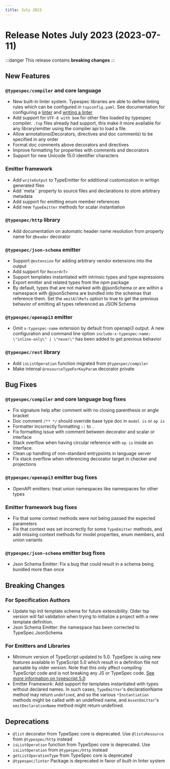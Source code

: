 ```yaml
---
title: July 2023
---
```


# Release Notes July 2023 (2023-07-11)

:::danger
This release contains **breaking changes**
:::

## New Features

### `@typespec/compiler` and core language

- New built-in linter system. Typespec libraries are able to define linting rules which can be configured in `tspconfig.yaml`. See documentation for configuring a [linter](https://microsoft.github.io/typespec/introduction/configuration#linter---configuring-linters) and [writing a linter](https://microsoft.github.io/typespec/extending-typespec/linters)
- Add support for `UTF-8 with bom` for other files loaded by typespec compiler. `.tsp` files already had support, this make it more available for any library/emitter using the compiler api to load a file.
- Allow annotations(Decorators, directives and doc comments) to be specified in any order
- Format doc comments above decorators and directives
- Improve formatting for properties with comments and decorators
- Support for new Unicode 15.0 identifier characters

### Emitter framework

- Add `writeOutput` to TypeEmitter for additional customization in writign generated files
- Add `meta`` property to source files and declarations to store arbitrary metadata
- Add support for emitting enum member references
- Add new `TypeEmitter` methods for scalar instantiation

### `@typespec/http` library

- Add documentation on automatic header name resolution from property name for `@header` decorator

### `@typespec/json-schema` emitter

- Support `@extension` for adding arbitrary vendor extensions into the output
- Add support for `Record<T>`
- Support templates instantiated with intrinsic types and type expressions
- Export emitter and related types from the npm package
- By default, types that are not marked with @jsonSchema or are within a namespace with @jsonSchema are bundled into the schemas that reference them. Set the `emitAllRefs` option to true to get the previous behavior of emitting all types referenced as JSON Schema

### `@typespec/openapi3` emitter

- Omit `x-typespec-name` extension by default from openapi3 output. A new configuration and command line option `include-x-typespec-name: \"inline-only\" | \"never\"` has been added to get previous behavior

### `@typespec/rest` library

- Add `isListOperation` function migrated from `@typespec/compiler`
- Make internal `@resourceTypeForKeyParam` decorator private

## Bug Fixes

### `@typespec/compiler` and core language bug fixes

- Fix signature help after comment with no closing parenthesis or angle bracket
- Doc comment `/** */` should override base type doc in `model is` or `op is`
- Formatter incorrectly formatting `::` to `.`
- Fix formatting issue with comment between decorator and scalar or interface
- Stack overflow when having circular reference with `op is` inside an interface.
- Clean up handling of non-standard entrypoints in language server
- Fix stack overflow when referencing decorator target in checker and projections

### `@typespec/openapi3` emitter bug fixes

- OpenAPI emitters: treat union namespaces like namespaces for other types

### Emitter framework bug fixes

- Fix that some context methods were not being passed the expected parameters
- Fix that context was set incorrectly for some `TypeEmitter` methods, and add missing context methods for model properties, enum members, and union variants

### `@typespec/json-schema` emitter bug fixes

- Json Schema Emitter: Fix a bug that could result in a schema being bundled more than once

## Breaking Changes

### For Specification Authors

- Update tsp init template schema for future extensibility. Older tsp version will fail validation when trying to initialize a project with a new template definition.
- Json Schema Emitter: the namespace has been corrected to TypeSpec.JsonSchema

### For Emitters and Libraries

- Minimum version of TypeScript updated to 5.0. TypeSpec is using new features available in TypeScript 5.0 which result in a definition file not parsable by older version. Note that this only affect compiling TypeScript code and is not breaking any JS or TypeSpec code. [See more information on typescript 5.0](https://devblogs.microsoft.com/typescript/announcing-typescript-5-0/)
- Emitter Framework: Add support for templates instantiated with types without declared names. In such cases, `TypeEmitter`'s declarationName method may return `undefined`, and so the various `*Instantiation` methods might be called with an undefined name, and `AssetEmitter`'s `emitDeclarationName` method might return undefined.

## Deprecations

- `@list` decorator from TypeSpec core is deprecated. Use `@listsResource` from `@typespec/http` instead
- `isListOperation` function from TypeSpec core is deprecated. Use `isListOperation` from `@typespec/http` instead
- `getListOperationType` from TypeSpec core is deprecated
- `@typespec/linter` Package is deprecated in favor of built-in linter system
